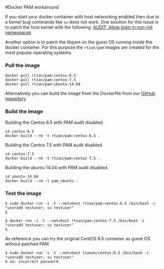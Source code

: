#Docker PAM workaround

If you start your docker container with host networking enabled then due to a kernel bug commands like `su` does not work.
One solution for this issue is to patch the host kernel with the following: [AUDIT: Allow login in non-init namespaces](https://git.kernel.org/cgit/linux/kernel/git/torvalds/linux.git/patch/?id=543bc6a1a987672b79d6ebe8e2ab10471d8f1047
)


Another option is to patch the libpam on the guest OS running inside the docker container. For this purpose the `rtzan/pam` images are created for the most popular operating systems.

### Pull the image

```
docker pull rtzan/pam:centos-6.5
docker pull rtzan/pam:centos-7.5
docker pull rtzan/pam:ubuntu-14.04
```

Alternatively you can build the image from the Dockerfile from our [GitHub repository](https://github.com/rtzan/docker-pam)

### Build the image

Building the Centos 6.5 with PAM audit disabled.
```
cd centos-6.5
docker build --rm -t rtzan/pam:centos-6.5 .
```

Building the Centos 7.5 with PAM audit disabled.
```
cd centos-7.5
docker build --rm -t rtzan/pam:centos-7.5 .
```

Building the ubuntu 14.04 with PAM audit disabled.
```
cd ubuntu-14.04
docker build --rm -t pam_ubuntu .
```
### Test the image

```
$ sudo docker run -i -t --net=host rtzan/pam:centos-6.5 /bin/bash -c "useradd testuser; su testuser"
$
```

```
$ docker run -i -t --net=host rtzan/pam:centos-7.5 /bin/bash -c "useradd testuser; su testuser"
$
```


As reference you can try the original CentOS 6.5 container as guest OS without patched PAM

```
$ sudo docker run -i -t --net=host tianon/centos:6.5 /bin/bash -c "useradd testuser; su testuser"
$ su: incorrect password
```
